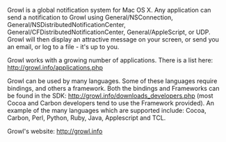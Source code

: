 Growl is a global notification system for Mac OS X. Any application can send a notification to Growl using General/NSConnection, General/NSDistributedNotificationCenter, General/CFDistributedNotificationCenter, General/AppleScript, or UDP. Growl will then display an attractive message on your screen, or send you an email, or log to a file - it's up to you.

Growl works with a growing number of applications. There is a list here: http://growl.info/applications.php

Growl can be used by many languages. Some of these languages require bindings, and others a framework. Both the bindings and Frameworks can be found in the SDK: http://growl.info/downloads_developers.php (most Cocoa and Carbon developers tend to use the Framework provided). An example of the many languages which are supported include: Cocoa, Carbon, Perl, Python, Ruby, Java, Applescript and TCL.

Growl's website: http://growl.info